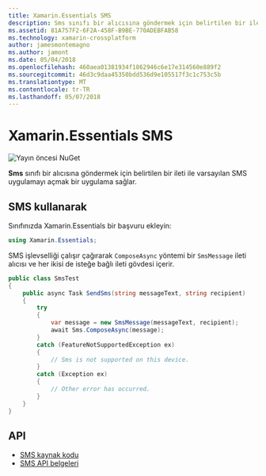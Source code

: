 ```yaml
---
title: Xamarin.Essentials SMS
description: Sms sınıfı bir alıcısına göndermek için belirtilen bir ileti ile varsayılan SMS uygulamayı açmak bir uygulama sağlar.
ms.assetid: 81A757F2-6F2A-458F-B9BE-770ADEBFAB58
ms.technology: xamarin-crossplatform
author: jamesmontemagno
ms.author: jamont
ms.date: 05/04/2018
ms.openlocfilehash: 460aea01381934f1862946c6e17e314560e889f2
ms.sourcegitcommit: 46d3c9daa45350bdd536d9e105517f3c1c753c5b
ms.translationtype: MT
ms.contentlocale: tr-TR
ms.lasthandoff: 05/07/2018
---
```

# <a name="xamarinessentials-sms"></a>Xamarin.Essentials SMS

![Yayın öncesi NuGet](~/media/shared/pre-release.png)

**Sms** sınıfı bir alıcısına göndermek için belirtilen bir ileti ile varsayılan SMS uygulamayı açmak bir uygulama sağlar.

## <a name="using-sms"></a>SMS kullanarak

Sınıfınızda Xamarin.Essentials bir başvuru ekleyin:

```csharp
using Xamarin.Essentials;
```

SMS işlevselliği çalışır çağırarak `ComposeAsync` yöntemi bir `SmsMessage` ileti alıcısı ve her ikisi de isteğe bağlı ileti gövdesi içerir.

```csharp
public class SmsTest
{
    public async Task SendSms(string messageText, string recipient)
    {
        try
        {
            var message = new SmsMessage(messageText, recipient);
            await Sms.ComposeAsync(message);
        }
        catch (FeatureNotSupportedException ex)
        {
            // Sms is not supported on this device.
        }
        catch (Exception ex)
        {
            // Other error has occurred.
        }
    }
}
```

## <a name="api"></a>API

- [SMS kaynak kodu](https://github.com/xamarin/Essentials/tree/master/Essentials/Sms)
- [SMS API belgeleri](xref:Xamarin.Essentials.Sms)
